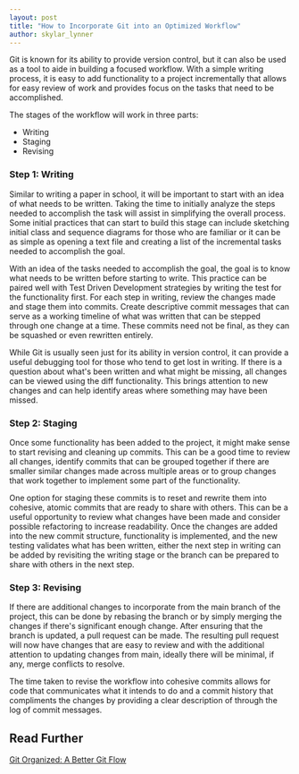 ```yaml
---
layout: post
title: "How to Incorporate Git into an Optimized Workflow"
author: skylar_lynner
---
```


Git is known for its ability to provide version control, but it can also
be used as a tool to aide in building a focused workflow. With a simple
writing process, it is easy to add functionality to a project
incrementally that allows for easy review of work and provides focus on
the tasks that need to be accomplished.

The stages of the workflow will work in three parts:
* Writing
* Staging
* Revising

### Step 1: Writing
Similar to writing a paper in school, it will be important to start with
an idea of what needs to be written. Taking the time to initially analyze
the steps needed to accomplish the task will assist in simplifying the
overall process. Some initial practices that can start to build this stage
can include sketching initial class and sequence diagrams for those who
are familiar or it can be as simple as opening a text file and creating
a list of the incremental tasks needed to accomplish the goal.

With an idea of the tasks needed to accomplish the goal, the goal is to
know what needs to be written before starting to write. This practice can
be paired well with Test Driven Development strategies by writing the test
for the functionality first. For each step in writing, review the changes
made and stage them into commits. Create descriptive commit messages that
can serve as a working timeline of what was written that can be stepped
through one change at a time. These commits need not be final, as they can
be squashed or even rewritten entirely.

While Git is usually seen just for its ability in version control, it can
provide a useful debugging tool for those who tend to get lost in writing.
If there is a question about what's been written and what might be
missing, all changes can be viewed using the diff functionality. This
brings attention to new changes and can help identify areas where
something may have been missed.

### Step 2: Staging
Once some functionality has been added to the project, it might make sense
to start revising and cleaning up commits. This can be a good time to
review all changes, identify commits that can be grouped together if there
are smaller similar changes made across multiple areas or to group changes
that work together to implement some part of the functionality.

One option for staging these commits is to reset and rewrite them into
cohesive, atomic commits that are ready to share with others. This can be
a useful opportunity to review what changes have been made and consider
possible refactoring to increase readability. Once the changes are
added into the new commit structure, functionality is implemented, and
the new testing validates what has been written, either the next step in
writing can be added by revisiting the writing stage or the branch can be
prepared to share with others in the next step.

### Step 3: Revising
If there are additional changes to incorporate from the main branch of the
project, this can be done by rebasing the branch or by simply merging the
changes if there's significant enough change. After ensuring that the
branch is updated, a pull request can be made. The resulting pull request
will now have changes that are easy to review and with the additional
attention to updating changes from main, ideally there will be minimal, if
any, merge conflicts to resolve.

The time taken to revise the workflow into cohesive commits allows for
code that communicates what it intends to do and a commit history that
compliments the changes by providing a clear description of through the
log of commit messages.

## Read Further

[Git Organized: A Better Git Flow](https://dev.to/render/git-organized-a-better-git-flow-56go)
